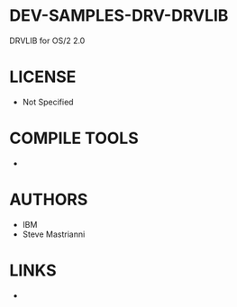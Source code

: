 DEV-SAMPLES-DRV-DRVLIB
======================

DRVLIB for OS/2 2.0


LICENSE
===============
* Not Specified

COMPILE TOOLS
===============
* 

AUTHORS
===============
* IBM
* Steve Mastrianni

LINKS
===============
* 
